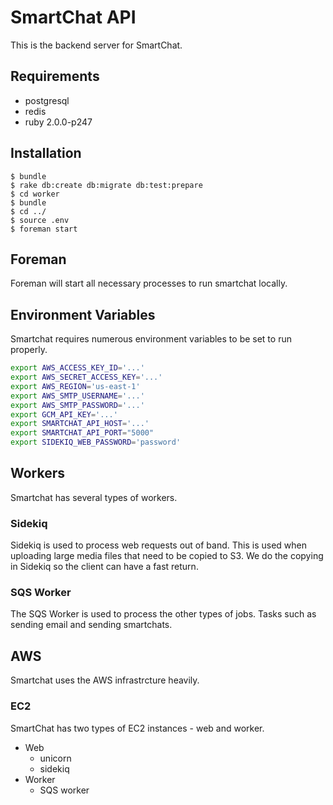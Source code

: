 # SmartChat API

This is the backend server for SmartChat.

## Requirements

* postgresql
* redis
* ruby 2.0.0-p247

## Installation

    $ bundle
    $ rake db:create db:migrate db:test:prepare
    $ cd worker
    $ bundle
    $ cd ../
    $ source .env
    $ foreman start

## Foreman

Foreman will start all necessary processes to run smartchat locally.


## Environment Variables

Smartchat requires numerous environment variables to be set to run properly.

```bash
export AWS_ACCESS_KEY_ID='...'
export AWS_SECRET_ACCESS_KEY='...'
export AWS_REGION='us-east-1'
export AWS_SMTP_USERNAME='...'
export AWS_SMTP_PASSWORD='...'
export GCM_API_KEY='...'
export SMARTCHAT_API_HOST='...'
export SMARTCHAT_API_PORT="5000"
export SIDEKIQ_WEB_PASSWORD='password'
```

## Workers

Smartchat has several types of workers.

### Sidekiq

Sidekiq is used to process web requests out of band. This is used when uploading large media files that need to be copied to S3. We do the copying in Sidekiq so the client can have a fast return.

### SQS Worker

The SQS Worker is used to process the other types of jobs. Tasks such as sending email and sending smartchats.

## AWS

Smartchat uses the AWS infrastrcture heavily.

### EC2

SmartChat has two types of EC2 instances - web and worker.

* Web
  * unicorn
  * sidekiq
* Worker
  * SQS worker
